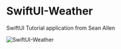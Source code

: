 # SwiftUI-Weather

SwiftUI Tutorial application from Sean Allen

![SwiftUI-Weather](https://user-images.githubusercontent.com/64049081/103698815-eb258180-4f6f-11eb-9aeb-759916047860.gif)
